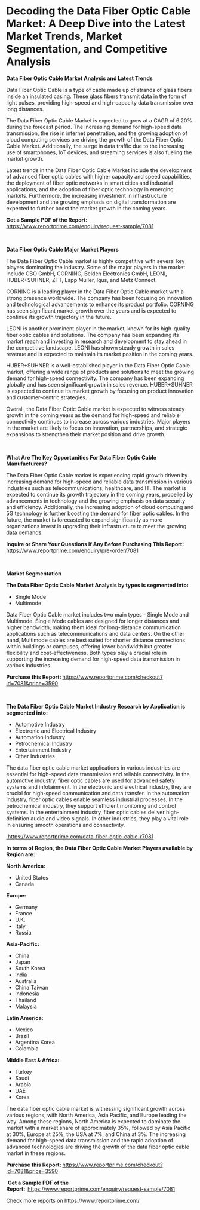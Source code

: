 <p><h1>Decoding the Data Fiber Optic Cable Market: A Deep Dive into the Latest Market Trends, Market Segmentation, and Competitive Analysis</h1></p><p><strong>Data Fiber Optic Cable Market Analysis and Latest Trends</strong></p>
<p><p>Data Fiber Optic Cable is a type of cable made up of strands of glass fibers inside an insulated casing. These glass fibers transmit data in the form of light pulses, providing high-speed and high-capacity data transmission over long distances.</p><p>The Data Fiber Optic Cable Market is expected to grow at a CAGR of 6.20% during the forecast period. The increasing demand for high-speed data transmission, the rise in internet penetration, and the growing adoption of cloud computing services are driving the growth of the Data Fiber Optic Cable Market. Additionally, the surge in data traffic due to the increasing use of smartphones, IoT devices, and streaming services is also fueling the market growth.</p><p>Latest trends in the Data Fiber Optic Cable Market include the development of advanced fiber optic cables with higher capacity and speed capabilities, the deployment of fiber optic networks in smart cities and industrial applications, and the adoption of fiber optic technology in emerging markets. Furthermore, the increasing investment in infrastructure development and the growing emphasis on digital transformation are expected to further boost the market growth in the coming years.</p></p>
<p><strong>Get a Sample PDF of the Report:&nbsp;</strong> <a href="https://www.reportprime.com/enquiry/request-sample/7081">https://www.reportprime.com/enquiry/request-sample/7081</a></p>
<p>&nbsp;</p>
<p><strong>Data Fiber Optic Cable Major Market Players</strong></p>
<p><p>The Data Fiber Optic Cable market is highly competitive with several key players dominating the industry. Some of the major players in the market include CBO GmbH, CORNING, Belden Electronics GmbH, LEONI, HUBER+SUHNER, ZTT, Lapp Muller, Igus, and Metz Connect.</p><p>CORNING is a leading player in the Data Fiber Optic Cable market with a strong presence worldwide. The company has been focusing on innovation and technological advancements to enhance its product portfolio. CORNING has seen significant market growth over the years and is expected to continue its growth trajectory in the future.</p><p>LEONI is another prominent player in the market, known for its high-quality fiber optic cables and solutions. The company has been expanding its market reach and investing in research and development to stay ahead in the competitive landscape. LEONI has shown steady growth in sales revenue and is expected to maintain its market position in the coming years.</p><p>HUBER+SUHNER is a well-established player in the Data Fiber Optic Cable market, offering a wide range of products and solutions to meet the growing demand for high-speed connectivity. The company has been expanding globally and has seen significant growth in sales revenue. HUBER+SUHNER is expected to continue its market growth by focusing on product innovation and customer-centric strategies.</p><p>Overall, the Data Fiber Optic Cable market is expected to witness steady growth in the coming years as the demand for high-speed and reliable connectivity continues to increase across various industries. Major players in the market are likely to focus on innovation, partnerships, and strategic expansions to strengthen their market position and drive growth.</p></p>
<p>&nbsp;</p>
<p><strong>What Are The Key Opportunities For Data Fiber Optic Cable Manufacturers?</strong></p>
<p><p>The Data Fiber Optic Cable market is experiencing rapid growth driven by increasing demand for high-speed and reliable data transmission in various industries such as telecommunications, healthcare, and IT. The market is expected to continue its growth trajectory in the coming years, propelled by advancements in technology and the growing emphasis on data security and efficiency. Additionally, the increasing adoption of cloud computing and 5G technology is further boosting the demand for fiber optic cables. In the future, the market is forecasted to expand significantly as more organizations invest in upgrading their infrastructure to meet the growing data demands.</p></p>
<p><strong>Inquire or Share Your Questions If Any Before Purchasing This Report:</strong> <a href="https://www.reportprime.com/enquiry/pre-order/7081">https://www.reportprime.com/enquiry/pre-order/7081</a></p>
<p>&nbsp;</p>
<p><strong>Market Segmentation</strong></p>
<p><strong>The Data Fiber Optic Cable Market Analysis by types is segmented into:</strong></p>
<p><ul><li>Single Mode</li><li>Multimode</li></ul></p>
<p><p>Data Fiber Optic Cable market includes two main types - Single Mode and Multimode. Single Mode cables are designed for longer distances and higher bandwidth, making them ideal for long-distance communication applications such as telecommunications and data centers. On the other hand, Multimode cables are best suited for shorter distance connections within buildings or campuses, offering lower bandwidth but greater flexibility and cost-effectiveness. Both types play a crucial role in supporting the increasing demand for high-speed data transmission in various industries.</p></p>
<p><strong>Purchase this Report:&nbsp;</strong><a href="https://www.reportprime.com/checkout?id=7081&price=3590">https://www.reportprime.com/checkout?id=7081&price=3590</a></p>
<p>&nbsp;</p>
<p><strong>The Data Fiber Optic Cable Market Industry Research by Application is segmented into:</strong></p>
<p><ul><li>Automotive Industry</li><li>Electronic and Electrical Industry</li><li>Automation Industry</li><li>Petrochemical Industry</li><li>Entertainment Industry</li><li>Other Industries</li></ul></p>
<p><p>The data fiber optic cable market applications in various industries are essential for high-speed data transmission and reliable connectivity. In the automotive industry, fiber optic cables are used for advanced safety systems and infotainment. In the electronic and electrical industry, they are crucial for high-speed communication and data transfer. In the automation industry, fiber optic cables enable seamless industrial processes. In the petrochemical industry, they support efficient monitoring and control systems. In the entertainment industry, fiber optic cables deliver high-definition audio and video signals. In other industries, they play a vital role in ensuring smooth operations and connectivity.</p></p>
<p><a href="https://www.reportprime.com/data-fiber-optic-cable-r7081">&nbsp;https://www.reportprime.com/data-fiber-optic-cable-r7081</a></p>
<p><strong>In terms of Region, the Data Fiber Optic Cable Market Players available by Region are:</strong></p>
<p>
    <p> <strong> North America: </strong>
        <ul>
            <li>United States</li>
            <li>Canada</li>
        </ul>
        </p> 
    <p> <strong> Europe: </strong>
        <ul>
            <li>Germany</li>
            <li>France</li>
            <li>U.K.</li>
            <li>Italy</li>
            <li>Russia</li>
        </ul>
        </p> 
    <p> <strong> Asia-Pacific: </strong>
        <ul>
            <li>China</li>
            <li>Japan</li>
            <li>South Korea</li>
            <li>India</li>
            <li>Australia</li>
            <li>China Taiwan</li>
            <li>Indonesia</li>
            <li>Thailand</li>
            <li>Malaysia</li>
        </ul>
        </p> 
    <p> <strong> Latin America: </strong>
        <ul>
            <li>Mexico</li>
            <li>Brazil</li>
            <li>Argentina Korea</li>
            <li>Colombia</li>
        </ul>
        </p> 
    <p> <strong> Middle East & Africa: </strong>
        <ul>
            <li>Turkey</li>
            <li>Saudi</li>
            <li>Arabia</li>
            <li>UAE</li>
            <li>Korea</li>
        </ul>
    </p>
    </p>
<p><p>The data fiber optic cable market is witnessing significant growth across various regions, with North America, Asia Pacific, and Europe leading the way. Among these regions, North America is expected to dominate the market with a market share of approximately 35%, followed by Asia Pacific at 30%, Europe at 25%, the USA at 7%, and China at 3%. The increasing demand for high-speed data transmission and the rapid adoption of advanced technologies are driving the growth of the data fiber optic cable market in these regions.</p></p>
<p><strong>Purchase this Report: </strong><a href="https://www.reportprime.com/checkout?id=7081&price=3590">https://www.reportprime.com/checkout?id=7081&price=3590</a></p>
<p>&nbsp;<strong>Get a Sample PDF of the Report:&nbsp;&nbsp;</strong><a href="https://www.reportprime.com/enquiry/request-sample/7081">https://www.reportprime.com/enquiry/request-sample/7081</a></p>
<p><strong></strong></p>
<p>Check more reports on https://www.reportprime.com/</p>